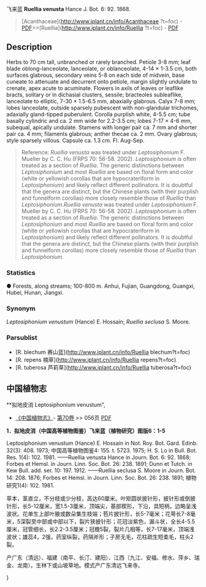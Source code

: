 飞来蓝 **Ruellia venusta** Hance J. Bot. 6: 92. 1868.

> [Acanthaceae](http://www.iplant.cn/info/Acanthaceae ?t=foc) - [PDF](http://iplant.cn/foc/pdf/Acanthaceae.pdf)>>[Ruellia](http://www.iplant.cn/info/Ruellia ?t=foc) - [PDF](http://www.iplant.cn/foc/pdf/Ruellia.pdf)

## Description

Herbs to 70 cm tall, unbranched or rarely branched. Petiole 3-8 mm; leaf blade oblong-lanceolate, lanceolate, or oblanceolate, 4-14 × 1-3.5 cm, both surfaces glabrous, secondary veins 5-8 on each side of midvein, base cuneate to attenuate and decurrent onto petiole, margin slightly undulate to crenate, apex acute to acuminate. Flowers in axils of leaves or leaflike bracts, solitary or in dichasial clusters, sessile; bracteoles subleaflike, lanceolate to elliptic, 7-30 × 1.5-6.5 mm, abaxially glabrous. Calyx 7-8 mm; lobes lanceolate, outside sparsely pubescent with non-glandular trichomes, adaxially gland-tipped puberulent. Corolla purplish white, 4-5.5 cm; tube basally cylindric and ca. 2 mm wide for 2.2-3.5 cm; lobes 7-17 × 4-6 mm, subequal, apically undulate. Stamens with longer pair ca. 7 mm and shorter pair ca. 4 mm; filaments glabrous; anther thecae ca. 2 mm. Ovary glabrous; style sparsely villous. Capsule ca. 1.3 cm. Fl. Aug-Sep.

> Reference: 
>*Ruellia venusta* was treated under *Leptosiphonium* F. Mueller by C. C. Hu (FRPS 70: 56-58. 2002). *Leptosiphonium* is often treated as a section of *Ruellia*. The generic distinctions between *Leptosiphonium* and most *Ruellia* are based on floral form and color (white or yellowish corollas that are hypocrateriform in *Leptosiphonium*) and likely reflect different pollinators. It is doubtful that the genera are distinct, but the Chinese plants (with their purplish and funnelform corollas) more closely resemble those of *Ruellia* than *Leptosiphonium*.*Ruellia venusta* was treated under *Leptosiphonium* F. Mueller by C. C. Hu (FRPS 70: 56-58. 2002). *Leptosiphonium* is often treated as a section of *Ruellia*. The generic distinctions between *Leptosiphonium* and most *Ruellia* are based on floral form and color (white or yellowish corollas that are hypocrateriform in *Leptosiphonium*) and likely reflect different pollinators. It is doubtful that the genera are distinct, but the Chinese plants (with their purplish and funnelform corollas) more closely resemble those of *Ruellia* than *Leptosiphonium*.

### Statistics
● Forests, along streams; 100-800 m. Anhui, Fujian, Guangdong, Guangxi, Hubei, Hunan, Jiangxi.

### Synonym
*Leptosiphonium venustum* (Hance) E. Hossain; *Ruellia seclusa* S. Moore.

### Parsublist

* [R.  blechum  赛山蓝](http://www.iplant.cn/info/Ruellia blechum?t=foc)
* [R.  repens  楠草](http://www.iplant.cn/info/Ruellia repens?t=foc)
* [R.  tuberosa  芦莉草](http://www.iplant.cn/info/Ruellia tuberosa?t=foc)

## 中国植物志

**拟地皮消 Leptosiphonium venustum",

* [《中国植物志》](http://www.iplant.cn/frps)- [第70卷](http://www.iplant.cn/frps/vol/70) >> 056页 [PDF](http://www.iplant.cn/frps/pdf/70/056.PDF)

**1．拟地皮消（中国高等植物图鉴）飞来蓝（植物研究）图版6：1-5**

Leptosiphonium venustum (Hance) E. Hossain in Not. Roy. Bot. Gard. Edinb. 32(3): 408. 1973; 中国高等植物图鉴4: 155. t. 5723. 1975; H. S. Lo in Bull. Bot. Res. 1(4): 102. 1981. ——Ruellia venusta Hance in Journ. Bot. 6: 92. 1868; Forbes et Hemsl. in Journ. Linn. Soc. Bot. 26: 238. 1891; Dunn et Tutch. in Kew Bull. add. ser. 10: 197. 1912. ——Ruellia seclusa S. Moore in Journ. Bot. 14: 208. 1876; Forbes et Hemsl. in Journ. Linn. Soc. Bot. 26: 238. 1891; 植物研究1(4): 102. 1981.

草本，茎直立，不分枝或少分枝，高达60厘米。叶矩圆状披针形，披针形或倒披针形，长5-12厘米，宽1.5-3厘米，顶端尖，基部楔形，下沿，具短柄，边略呈浅波状。花单生上部叶腋或数朵集生枝端；苞片披针形，长5-7毫米；花萼长7-8毫米，5深裂至中部或中部以下，裂片狭披针形；花冠淡紫色，漏斗状，全长4-5.5厘米，冠管细长，长2.2-3.5厘米；冠檐5裂，裂片几相等，长7-17毫米，顶端浅波状；雄蕊4，2强，药室纵裂，药隔斧形；子房无毛，花柱疏生短柔毛，柱头2裂。

产广东（清远）、福建（南平、长汀、建阳）、江西（九江、安福、修水、萍乡、瑞金、龙南）。生林下或山坡草地。模式产广东清远飞来寺。

}